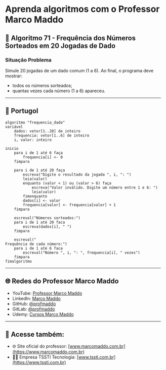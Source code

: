 
# Aprenda algoritmos com o Professor Marco Maddo

## 🎲 Algoritmo 71 - Frequência dos Números Sorteados em 20 Jogadas de Dado

### Situação Problema

Simule 20 jogadas de um dado comum (1 a 6). Ao final, o programa deve mostrar:
- todos os números sorteados;
- quantas vezes cada número (1 a 6) apareceu.

---

## 💬 Portugol

```portugol
algoritmo "frequencia_dado"
variável
    dados: vetor[1..20] de inteiro
    frequencia: vetor[1..6] de inteiro
    i, valor: inteiro

inicio
    para i de 1 até 6 faça
        frequencia[i] <- 0
    fimpara

    para i de 1 até 20 faça
        escreva("Digite o resultado da jogada ", i, ": ")
        leia(valor)
        enquanto (valor < 1) ou (valor > 6) faça
            escreva("Valor inválido. Digite um número entre 1 e 6: ")
            leia(valor)
        fimenquanto
        dados[i] <- valor
        frequencia[valor] <- frequencia[valor] + 1
    fimpara

    escreval("Números sorteados:")
    para i de 1 até 20 faca
        escreva(dados[i], " ")
    fimpara

    escreval("
Frequência de cada número:")
    para i de 1 até 6 faca
        escreval("Número ", i, ": ", frequencia[i], " vezes")
    fimpara
fimalgoritmo
```

---

## 🌐 Redes do Professor Marco Maddo

- YouTube: [Professor Marco Maddo](https://www.youtube.com/@ProfessorMarcoMaddo)
- LinkedIn: [Marco Maddo](https://www.linkedin.com/in/marcomaddo/)
- GitHub: [@profmaddo](https://github.com/profmaddo)
- GitLab: [@profmaddo](https://gitlab.com/profmaddo)
- Udemy: [Cursos Marco Maddo](https://www.udemy.com/user/marcomaddo/)

---

## 🚀 Acesse também:

- 🌐 Site oficial do professor: [www.marcomaddo.com.br](https://www.marcomaddo.com.br)
- 🧑‍💼 Empresa TSSTI Tecnologia: [www.tssti.com.br](https://www.tssti.com.br)
